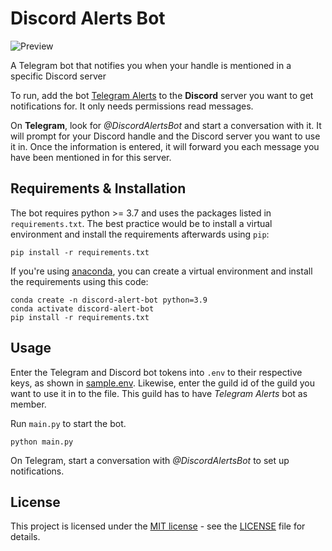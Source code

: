 # Discord Alerts Bot

![Preview](https://github.com/jediswaplabs/discord-alert-bot/blob/main/example.png)


A Telegram bot that notifies you when your handle is mentioned in a specific Discord server

To run, add the bot [Telegram Alerts](https://discord.com/oauth2/authorize?client_id=1031609181700104283&scope=bot&permissions=1024) to the **Discord** server you want to get notifications for. It only needs permissions read messages.

On **Telegram**, look for _@DiscordAlertsBot_ and start a conversation with it.
It will prompt for your Discord handle and the Discord server you want to use it in.
Once the information is entered, it will forward you each message you have been mentioned
in for this server.

## Requirements & Installation

The bot requires python >= 3.7 and uses the packages listed in `requirements.txt`.
The best practice would be to install a virtual environment and install the
requirements afterwards using `pip`:

```
pip install -r requirements.txt
```

If you're using [anaconda](https://www.anaconda.com), you can create a virtual environment and install the
requirements using this code:

```
conda create -n discord-alert-bot python=3.9
conda activate discord-alert-bot
pip install -r requirements.txt
```

## Usage

Enter the Telegram and Discord bot tokens into `.env` to their respective keys, as shown in [sample.env](https://github.com/jediswaplabs/discord-alert-bot/blob/main/sample.env). Likewise, enter the guild id of the guild you want to use it in to the file. This guild has to have _Telegram Alerts_ bot as member.

Run `main.py` to start the bot.
```
python main.py
```

On Telegram, start a conversation with _@DiscordAlertsBot_ to set up notifications.

## License

This project is licensed under the [MIT license](https://github.com/jediswaplabs/discord-alert-bot/blob/main/LICENSE) - see the [LICENSE](https://github.com/jediswaplabs/discord-alert-bot/blob/main/LICENSE) file for details.
